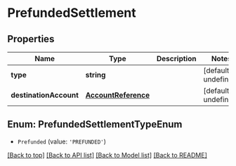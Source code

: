 # PrefundedSettlement

## Properties

|Name | Type | Description | Notes|
|------------ | ------------- | ------------- | -------------|
|**type** | **string** |  | [default to undefined]|
|**destinationAccount** | [**AccountReference**](AccountReference.md) |  | [default to undefined]|


## Enum: PrefundedSettlementTypeEnum


* `Prefunded` (value: `'PREFUNDED'`)





[[Back to top]](#) [[Back to API list]](../../README.md#documentation-for-api-endpoints) [[Back to Model list]](../../README.md#documentation-for-models) [[Back to README]](../../README.md)
